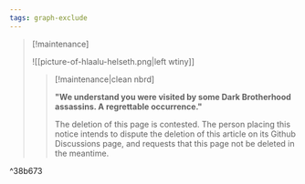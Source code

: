 ```yaml
---
tags: graph-exclude
---
```

> [!maintenance] 
> 
> ![[picture-of-hlaalu-helseth.png|left wtiny]]
> 
> > [!maintenance|clean nbrd]
> > 
> > **"We understand you were visited by some Dark Brotherhood assassins. A regrettable occurrence."**
> > 
> > The deletion of this page is contested. The person placing this notice intends to dispute the deletion of this article on its Github Discussions page, and requests that this page not be deleted in the meantime.

^38b673
